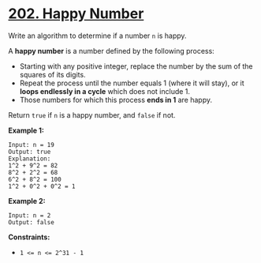 # [202. Happy Number](https://leetcode.com/problems/happy-number/)

Write an algorithm to determine if a number `n` is happy.

A **happy number**  is a number defined by the following process:

- Starting with any positive integer, replace the number by the sum of the squares of its digits.
- Repeat the process until the number equals 1 (where it will stay), or it **loops endlessly in a cycle**  which does not include 1.
- Those numbers for which this process **ends in 1**  are happy.

Return `true` if `n` is a happy number, and `false` if not.

**Example 1:** 

```
Input: n = 19
Output: true
Explanation:
1^2 + 9^2 = 82
8^2 + 2^2 = 68
6^2 + 8^2 = 100
1^2 + 0^2 + 0^2 = 1
```

**Example 2:** 

```
Input: n = 2
Output: false
```

**Constraints:** 

- `1 <= n <= 2^31 - 1`
